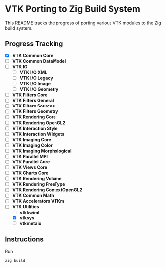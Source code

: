 # VTK Porting to Zig Build System

This README tracks the progress of porting various VTK modules to the Zig build system.

## Progress Tracking

- [x] **VTK Common Core**  
- [ ] **VTK Common DataModel**  
- [ ] **VTK IO**  
    - [ ] **VTK I/O XML**  
    - [ ] **VTK I/O Legacy**  
    - [ ] **VTK I/O Image**  
    - [ ] **VTK I/O Geometry**  
- [ ] **VTK Filters Core**  
- [ ] **VTK Filters General**  
- [ ] **VTK Filters Sources**  
- [ ] **VTK Filters Geometry**  
- [ ] **VTK Rendering Core**  
- [ ] **VTK Rendering OpenGL2**  
- [ ] **VTK Interaction Style**  
- [ ] **VTK Interaction Widgets**  
- [ ] **VTK Imaging Core**  
- [ ] **VTK Imaging Color**  
- [ ] **VTK Imaging Morphological**  
- [ ] **VTK Parallel MPI**  
- [ ] **VTK Parallel Core**  
- [ ] **VTK Views Core**  
- [ ] **VTK Charts Core**  
- [ ] **VTK Rendering Volume**  
- [ ] **VTK Rendering FreeType**  
- [ ] **VTK Rendering ContextOpenGL2**  
- [ ] **VTK Common Math**  
- [ ] **VTK Accelerators VTKm** 
- [ ] **VTK Utilities** 
    - [ ] **vtkkwiml**  
    - [x] **vtksys**  
    - [ ] **vtkmetaio**  

## Instructions

Run
```
zig build
```
